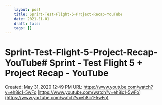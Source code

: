 ```yaml
---
 	layout: post
 	title: Sprint-Test-Flight-5-Project-Recap-YouTube
 	date: 2021-01-01
 	draft: false
 	tags: []
---
```


# Sprint-Test-Flight-5-Project-Recap-YouTube# Sprint - Test Flight 5 + Project Recap - YouTube
Created: May 31, 2020 12:49 PM
URL: https://www.youtube.com/watch?v=eh8ic1-5wFo
[https://www.youtube.com/watch?v=eh8ic1-5wFo](https://www.youtube.com/watch?v=eh8ic1-5wFo)
